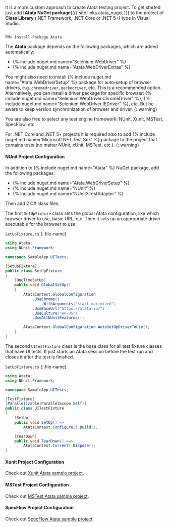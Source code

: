 It is a more custom approach to create Atata testing project.
To get started just add [**Atata NuGet package**]({{ site.links.atata_nuget }})
to the project of **Class Library** (.NET Framework, .NET Core or .NET 5+) type in Visual Studio.

<code class="language-nugetpm">
PM> Install-Package Atata
</code>

The **Atata** package depends on the following packages, which are added automatically:

- {% include nuget.md name="Selenium.WebDriver" %}
- {% include nuget.md name="Atata.WebDriverExtras" %}

You might also need to install {% include nuget.md name="Atata.WebDriverSetup" %} package
for auto-setup of browser drivers, e.g. `chromedriver`, `geckodriver`, etc.
This is a recommended option.
Alternatively, you can install a driver package for specific browser:
{% include nuget.md name="Selenium.WebDriver.ChromeDriver" %},
{% include nuget.md name="Selenium.WebDriver.IEDriver" %},
etc.
But be aware to keep version synchronization of browser and driver.
{:.warning}

You are also free to select any test engine framework:
NUnit, Xunit, MSTest, SpecFlow, etc.

For .NET Core and .NET 5+ projects it is required also to add {% include nuget.md name='Microsoft.NET.Test.Sdk' %}
package to the project that contains tests (no matter NUnit, xUnit, MSTest, etc.).
{:.warning}

#### NUnit Project Configuration

In addition to {% include nuget.md name="Atata" %} NuGet package, add the following packages:

- {% include nuget.md name="Atata.WebDriverSetup" %}
- {% include nuget.md name="NUnit" %}
- {% include nuget.md name="NUnit3TestAdapter" %}

Then add 2 C# class files.

The first `SetUpFixture` class sets the global Atata configuration,
like which browser driver to use, basic URL, etc.
Then it sets up an appropriate driver executable for the browser to use.

`SetUpFixture.cs`
{:.file-name}

```cs
using Atata;
using NUnit.Framework;

namespace SampleApp.UITests;

[SetUpFixture]
public class SetUpFixture
{
    [OneTimeSetUp]
    public void GlobalSetUp()
    {
        AtataContext.GlobalConfiguration
            .UseChrome()
                .WithArguments("start-maximized")
            .UseBaseUrl("https://atata.io/")
            .UseCulture("en-US")
            .UseAllNUnitFeatures();

        AtataContext.GlobalConfiguration.AutoSetUpDriverToUse();
    }
}
```

The second `UITestFixture` class is the base class for all test fixture classes that have UI tests.
It just starts an Atata session before the test run and closes it after the test is finished.

`SetUpFixture.cs`
{:.file-name}

```cs
using Atata;
using NUnit.Framework;

namespace SampleApp.UITests;

[TestFixture]
[Parallelizable(ParallelScope.Self)]
public class UITestFixture
{
    [SetUp]
    public void SetUp() =>
        AtataContext.Configure().Build();

    [TearDown]
    public void TearDown() ==>
        AtataContext.Current?.Dispose();
}
```

#### Xunit Project Configuration

Check out [Xunit Atata sample project](https://github.com/atata-framework/atata-samples/tree/main/Xunit).

#### MSTest Project Configuration

Check out [MSTest Atata sample project](https://github.com/atata-framework/atata-samples/tree/main/MSTest).

#### SpecFlow Project Configuration

Check out [SpecFlow Atata sample project](https://github.com/atata-framework/atata-samples/tree/main/SpecFlow).